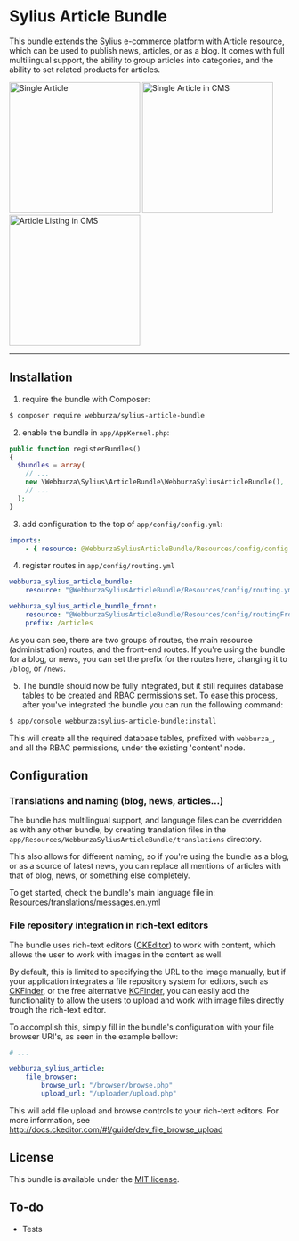 # Sylius Article Bundle

This bundle extends the Sylius e-commerce platform with Article resource, which can be used to
publish news, articles, or as a blog. It comes with full multilingual support, the ability to
group articles into categories, and the ability to set related products for articles.

[<img title="Single Article" src="http://i.imgur.com/lfP83VR.jpg" width="235">](http://i.imgur.com/lfP83VR.jpg)
[<img title="Single Article in CMS" src="http://i.imgur.com/H2L9ziy.jpg" width="235">](http://i.imgur.com/H2L9ziy.jpg)
[<img title="Article Listing in CMS" src="http://i.imgur.com/zjFYdyN.png" width="235">](http://i.imgur.com/zjFYdyN.png)

---

## Installation

  1. require the bundle with Composer:

  ```bash
  $ composer require webburza/sylius-article-bundle
  ```

  2. enable the bundle in `app/AppKernel.php`:

  ```php
  public function registerBundles()
  {
    $bundles = array(
      // ...
      new \Webburza\Sylius\ArticleBundle\WebburzaSyliusArticleBundle(),
      // ...
    );
  }
  ```

  3. add configuration to the top of `app/config/config.yml`:

  ```yaml
  imports:
      - { resource: @WebburzaSyliusArticleBundle/Resources/config/config.yml }
  ```

  4. register routes in `app/config/routing.yml`

  ```yaml
  webburza_sylius_article_bundle:
      resource: "@WebburzaSyliusArticleBundle/Resources/config/routing.yml"

  webburza_sylius_article_bundle_front:
      resource: "@WebburzaSyliusArticleBundle/Resources/config/routingFront.yml"
      prefix: /articles
  ```

  As you can see, there are two groups of routes, the main resource (administration) routes,
  and the front-end routes. If you're using the bundle for a blog, or news, you can
  set the prefix for the routes here, changing it to `/blog`, or `/news`.

  5. The bundle should now be fully integrated, but it still requires
database tables to be created and RBAC permissions set. To ease this
process, after you've integrated the bundle you can run the
following command:

  ```bash
  $ app/console webburza:sylius-article-bundle:install
  ```

  This will create all the required database tables, prefixed with `webburza_`,
and all the RBAC permissions, under the existing 'content' node.

## Configuration

### Translations and naming (blog, news, articles...)

The bundle has multilingual support, and language files can be
overridden as with any other bundle, by creating translation files in the
`app/Resources/WebburzaSyliusArticleBundle/translations` directory.

This also allows for different naming, so if you're using the bundle as a blog,
or as a source of latest news, you can replace all mentions of articles with
that of blog, news, or something else completely.

To get started, check the bundle's main language file in:
[Resources/translations/messages.en.yml](Resources/translations/messages.en.yml)

### File repository integration in rich-text editors

The bundle uses rich-text editors ([CKEditor](http://ckeditor.com/)) to work
with content, which allows the user to work with images in the content as well.

By default, this is limited to specifying the URL to the image manually, but
if your application integrates a file repository system for editors, such as
[CKFinder](https://cksource.com/ckfinder), or the free alternative
[KCFinder](http://kcfinder.sunhater.com/), you can easily add the functionality
to allow the users to upload and work with image files directly trough the
rich-text editor.

To accomplish this, simply fill in the bundle's configuration with your file browser
URI's, as seen in the example bellow:

```yaml
# ...

webburza_sylius_article:
    file_browser:
        browse_url: "/browser/browse.php"
        upload_url: "/uploader/upload.php"
```

This will add file upload and browse controls to your rich-text editors.
For more information, see http://docs.ckeditor.com/#!/guide/dev_file_browse_upload

## License

This bundle is available under the [MIT license](LICENSE).

## To-do

- Tests
